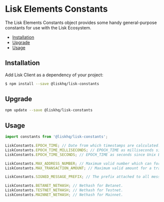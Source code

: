 # Lisk Elements Constants

The Lisk Elements Constants object provides some handy general-purpose constants for use with the Lisk Ecosystem.

- [Installation](#installation)
- [Upgrade](#upgrade)
- [Usage](#usage)

## Installation

Add Lisk Client as a dependency of your project:

```bash
$ npm install --save @liskhq/lisk-constants
```

## Upgrade

```bash
npm update --save @liskhq/lisk-constants
```

## Usage

```js
import constants from '@liskhq/lisk-constants';

LiskConstants.EPOCH_TIME; // Date from which timestamps are calculated.
LiskConstants.EPOCH_TIME_MILLISECONDS; // EPOCH_TIME as milliseconds since Unix Epoch.
LiskConstants.EPOCH_TIME_SECONDS; // EPOCH_TIME as seconds since Unix Epoch.

LiskConstants.MAX_ADDRESS_NUMBER; // Maximum valid number which can form an address when suffixed with an 'L'.
LiskConstants.MAX_TRANSACTION_AMOUNT; // Maximum valid amount for a transaction.

LiskConstants.SIGNED_MESSAGE_PREFIX; // The prefix attached to all messages signed according to the Lisk message signature protocol.

LiskConstants.BETANET_NETHASH; // Nethash for Betanet.
LiskConstants.TESTNET_NETHASH; // Nethash for Testnet.
LiskConstants.MAINNET_NETHASH; // Nethash for Mainnet.
```
